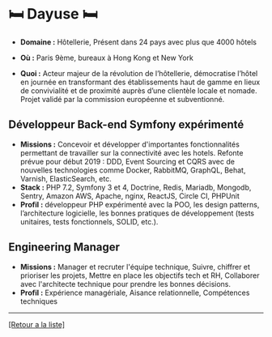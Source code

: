 # 🛏️ Dayuse 🛏️ 

- **Domaine :** Hôtellerie, Présent dans 24 pays avec plus que 4000 hôtels

- **Où :** Paris 9ème, bureaux à Hong Kong et New York
- **Quoi :** Acteur majeur de la révolution de l’hôtellerie, démocratise l’hôtel en journée en transformant des établissements haut de gamme en lieux de convivialité et de proximité auprès d’une clientèle locale et nomade. Projet validé par la commission européenne et subventionné.

## Développeur Back-end Symfony expérimenté

- **Missions :** Concevoir et développer d'importantes fonctionnalités permettant de travailler sur la connectivité avec les hotels. Refonte prévue pour début 2019 : DDD, Event Sourcing et CQRS avec de nouvelles technologies comme Docker, RabbitMQ, GraphQL, Behat, Varnish, ElasticSearch, etc.
- **Stack :** PHP 7.2, Symfony 3 et 4, Doctrine, Redis, Mariadb, Mongodb, Sentry, Amazon AWS, Apache, nginx, ReactJS, Circle CI, PHPUnit
- **Profil :** développeur PHP expérimenté avec la POO, les design patterns, l’architecture logicielle, les bonnes pratiques de développement (tests unitaires, tests fonctionnels, SOLID, etc.).

## Engineering Manager

- **Missions :** Manager et recruter l'équipe technique, Suivre, chiffrer et prioriser les projets, Mettre en place les objectifs tech et RH, Collaborer avec l'architecte technique pour prendre les bonnes décisions.
- **Profil :** Expérience managériale, Aisance relationnelle, Compétences techniques

----
<a href="https://github.com/jlondiche/job-board-php/blob/master/00README.md">[Retour a la liste]</a>